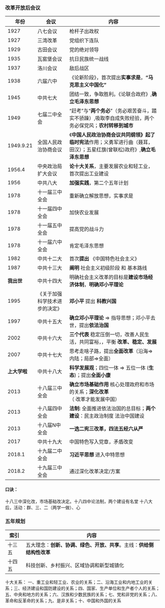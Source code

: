### 改革开放后会议

年份|会议|内容
|-|-|-|
1927|八七会议|枪杆子出政权
1927|三湾改革|党组织下连队
1929|古田会议|党的绝对领导
1935|瓦窑堡会议|抗日民族统一战线
1937|洛川会议|敌后战区
1938|六届六中|《论新阶段》，首次提出**实事求是**，**“马克思主义中国化”**
1945|中共七大|团结一致，争取胜利。《论联合政府》,**确立毛泽东思想**
1949|七届二中全会|“赶考”与“**两个务必**”（务必艰苦奋斗，踏实不骄躁）,吸取李自成失败经验，两个务必保党风；**农村转移到城市**
1949.9.21|全国人民政治协商会议|《**中国人民政治协商会议共同纲领》**起了**临时宪法**作用；义勇军进行曲（聂耳，田汉）；五星红旗(曾联松)政府》,**确立毛泽东思想**
1956.4|中央政治局扩大会议|**论十大关系**，主要发展农业和轻工业，首次提出工业建设
1956|中共八大|**加强实践**，第二个五年计划
1978|十一届三中全会|重新确立解放思想，实事求是
1978|十一届四中全会|加快农业发展
1978|十一届五中全会|提高党的战斗力
1978|十一届六中全会|肯定毛泽东思想
1982|中共十二大|首次**提出** 《中国特色社会主义》
1987|中共十三大| **阐明** 社会主义初级阶段 和 基本路线
__我出世__|中共十四大|明确社会主义改革的目标是**建设市场经济体制**，**明确邓小平理论**
1995|《关于加强科学技术进步的决定》|**邓小平** 提出 **科教兴国** 
1997|中共十五大|**确立邓小平理论** => 指导思想；邓小平去世，提出**依法治国**
2002|中共十六大|**三个代表** 稳定压倒一切，改善人民生活，共同富裕，，平衡 **改革、稳定、发展**
2007|中共十七大|思考走啥子路，提出**全面改革**（沿海=>内陆；局部=>全面）
__上大学啦__|中共十八大|**科学发展观**；四位一体 => 五位一体 (__生态__)；提出**全面小康**
2013|十八届三中全会|__确立市场基础作用__ 核心处理政府和市场的关系；__深化改革__（ 改革才能发展中国）
2013|十八届四中全会| __法制:__ 全面推进依法治国的总目标；**两个建设**：民主政治制度 法治中国建设
2013|十八届N中全会|**一选二宪三改革，四法五经六从严**
2017|中共十九大|中国特色写入党章，矛盾改变
2018.1|十九届二中全会| __习近平思想__ 进入中特思想
2018.2|十九届三中全会|通过深化改革决定/方案

#### 口诀：
十八三中深化改，市场基础改决定。十八四中论法制，两个建设有名堂
十八大后，活动：群、三、二（两学一做）、心

### 五年规划

索引|内容
|-|-|
十三五| 五大理念：**创新、协调、绿色、开放、共享**。主线：**供给侧结构性改革**
十四五| 科技创新、乡村振兴、区域协调和新型城镇化

十大关系：
一、重工业和轻工业、农业的关系；二、沿海工业和内地工业的关系；三、经济建设和国防建设的关系；四、国家、生产单位和生产者个人的关系；五、中央和地方的关系；六、汉族和少数民族的关系；七、党和非党的关系；八、革命和反革命的关系；九、是非关系；十、中国和外国的关系
